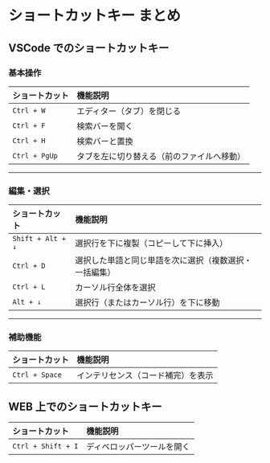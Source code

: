 # ショートカットキー まとめ

## VSCode でのショートカットキー

### 基本操作

| ショートカット | 機能説明                                   |
| :------------- | :----------------------------------------- |
| `Ctrl + W`     | エディター（タブ）を閉じる                 |
| `Ctrl + F`     | 検索バーを開く                             |
| `Ctrl + H`     | 検索バーと置換                             |
| `Ctrl + PgUp`  | タブを左に切り替える（前のファイルへ移動） |

---

### 編集・選択

| ショートカット    | 機能説明                                               |
| :---------------- | :----------------------------------------------------- |
| `Shift + Alt + ↓` | 選択行を下に複製（コピーして下に挿入）                 |
| `Ctrl + D`        | 選択した単語と同じ単語を次に選択（複数選択・一括編集） |
| `Ctrl + L`        | カーソル行全体を選択                                   |
| `Alt + ↓`         | 選択行（またはカーソル行）を下に移動                   |

---

### 補助機能

| ショートカット | 機能説明                           |
| :------------- | :--------------------------------- |
| `Ctrl + Space` | インテリセンス（コード補完）を表示 |

## WEB 上でのショートカットキー

| ショートカット     | 機能説明                   |
| :----------------- | :------------------------- |
| `Ctrl + Shift + I` | ディベロッパーツールを開く |
